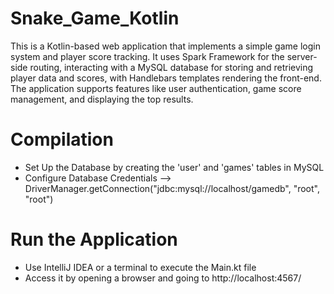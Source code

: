 # Snake_Game_Kotlin

This is a Kotlin-based web application that implements a simple game login system and player score tracking. 
It uses Spark Framework for the server-side routing, interacting with a MySQL database for storing and retrieving player data and scores, with Handlebars templates rendering the front-end. 
The application supports features like user authentication, game score management, and displaying the top results.

# Compilation

  - Set Up the Database by creating the 'user' and 'games' tables in MySQL
  - Configure Database Credentials --> DriverManager.getConnection("jdbc:mysql://localhost/gamedb", "root", "root")

# Run the Application
  - Use IntelliJ IDEA or a terminal to execute the Main.kt file
  - Access it by opening a browser and going to http://localhost:4567/
